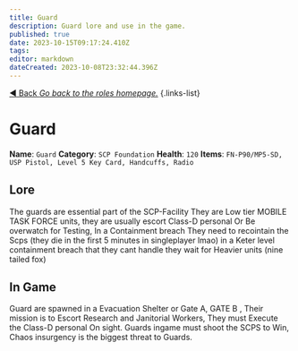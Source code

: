 ```yaml
---
title: Guard
description: Guard lore and use in the game.
published: true
date: 2023-10-15T09:17:24.410Z
tags: 
editor: markdown
dateCreated: 2023-10-08T23:32:44.396Z
---
```


[:arrow_backward: Back *Go back to the roles homepage.*](/en/game/jobs)
{.links-list}
# Guard
**Name**: `Guard`
**Category**: `SCP Foundation`
**Health**: `120`
**Items**: `FN-P90/MP5-SD, USP Pistol, Level 5 Key Card, Handcuffs, Radio`
## Lore 
The guards are essential part of the SCP-Facility They are Low tier MOBILE TASK FORCE units, they are usually escort Class-D personal Or Be overwatch for Testing, In a Containment breach They need to recointain the Scps (they die in the first 5 minutes in singleplayer lmao) in a Keter level containment breach that they cant handle they wait for Heavier units (nine tailed fox)
## In Game
Guard are spawned in a Evacuation Shelter or Gate A, GATE B , Their mission is to Escort Research and Janitorial Workers, They must Execute the Class-D personal On sight. Guards ingame must shoot the SCPS to Win, Chaos insurgency is the biggest threat to Guards.
